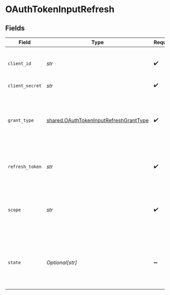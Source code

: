 # OAuthTokenInputRefresh


## Fields

| Field                                                                                                                                        | Type                                                                                                                                         | Required                                                                                                                                     | Description                                                                                                                                  |
| -------------------------------------------------------------------------------------------------------------------------------------------- | -------------------------------------------------------------------------------------------------------------------------------------------- | -------------------------------------------------------------------------------------------------------------------------------------------- | -------------------------------------------------------------------------------------------------------------------------------------------- |
| `client_id`                                                                                                                                  | *str*                                                                                                                                        | :heavy_check_mark:                                                                                                                           | Merchant publishable key which can be found in the merchant dashboard                                                                        |
| `client_secret`                                                                                                                              | *str*                                                                                                                                        | :heavy_check_mark:                                                                                                                           | Your Bolt API Key.                                                                                                                           |
| `grant_type`                                                                                                                                 | [shared.OAuthTokenInputRefreshGrantType](../../models/shared/oauthtokeninputrefreshgranttype.md)                                             | :heavy_check_mark:                                                                                                                           | The type of OAuth 2.0 grant being utilized. <br/><br/>The value will always be `refresh_token` when exchanging a refresh token for an access token.<br/> |
| `refresh_token`                                                                                                                              | *str*                                                                                                                                        | :heavy_check_mark:                                                                                                                           | The value of the refresh token issued to you in the originating OAuth token request.                                                         |
| `scope`                                                                                                                                      | *str*                                                                                                                                        | :heavy_check_mark:                                                                                                                           | The scope issued to the merchant when receiving an authorization code. Options include `bolt.account.manage`, `bolt.account.view`, `openid`. |
| `state`                                                                                                                                      | *Optional[str]*                                                                                                                              | :heavy_minus_sign:                                                                                                                           | A randomly generated string issued to the merchant when receiving an authorization code used to prevent CSRF attacks                         |